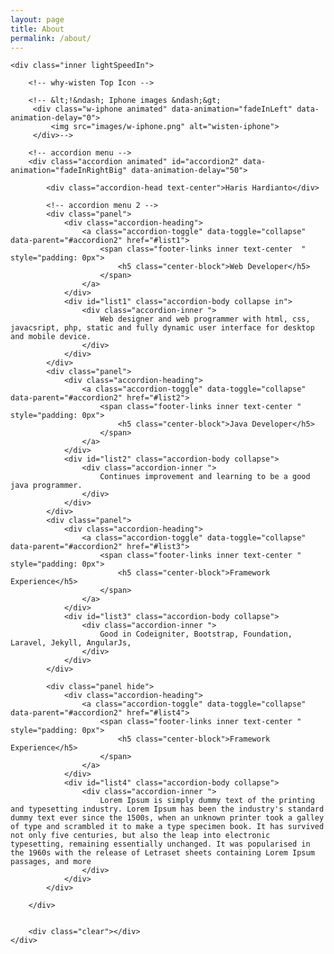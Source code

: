 ```yaml
---
layout: page
title: About
permalink: /about/
---
```


<section id="about-home" class="contain parallax">

    <div class="inner lightSpeedIn">

        <!-- why-wisten Top Icon -->

        <!-- &lt;!&ndash; Iphone images &ndash;&gt;
         <div class="w-iphone animated" data-animation="fadeInLeft" data-animation-delay="0">
             <img src="images/w-iphone.png" alt="wisten-iphone">
         </div>-->

        <!-- accordion menu -->
        <div class="accordion animated" id="accordion2" data-animation="fadeInRightBig" data-animation-delay="50">

            <div class="accordion-head text-center">Haris Hardianto</div>

            <!-- accordion menu 2 -->
            <div class="panel">
                <div class="accordion-heading">
                    <a class="accordion-toggle" data-toggle="collapse" data-parent="#accordion2" href="#list1">
                        <span class="footer-links inner text-center  " style="padding: 0px">
                            <h5 class="center-block">Web Developer</h5>
                        </span>
                    </a>
                </div>
                <div id="list1" class="accordion-body collapse in">
                    <div class="accordion-inner ">
                        Web designer and web programmer with html, css, javacsript, php, static and fully dynamic user interface for desktop and mobile device.
                    </div>
                </div>
            </div>
            <div class="panel">
                <div class="accordion-heading">
                    <a class="accordion-toggle" data-toggle="collapse" data-parent="#accordion2" href="#list2">
                        <span class="footer-links inner text-center " style="padding: 0px">
                            <h5 class="center-block">Java Developer</h5>
                        </span>
                    </a>
                </div>
                <div id="list2" class="accordion-body collapse">
                    <div class="accordion-inner ">
                        Continues improvement and learning to be a good java programmer.
                    </div>
                </div>
            </div>
            <div class="panel">
                <div class="accordion-heading">
                    <a class="accordion-toggle" data-toggle="collapse" data-parent="#accordion2" href="#list3">
                        <span class="footer-links inner text-center " style="padding: 0px">
                            <h5 class="center-block">Framework Experience</h5>
                        </span>
                    </a>
                </div>
                <div id="list3" class="accordion-body collapse">
                    <div class="accordion-inner ">
                        Good in Codeigniter, Bootstrap, Foundation, Laravel, Jekyll, AngularJs,
                    </div>
                </div>
            </div>

            <div class="panel hide">
                <div class="accordion-heading">
                    <a class="accordion-toggle" data-toggle="collapse" data-parent="#accordion2" href="#list4">
                        <span class="footer-links inner text-center " style="padding: 0px">
                            <h5 class="center-block">Framework Experience</h5>
                        </span>
                    </a>
                </div>
                <div id="list4" class="accordion-body collapse">
                    <div class="accordion-inner ">
                        Lorem Ipsum is simply dummy text of the printing and typesetting industry. Lorem Ipsum has been the industry's standard dummy text ever since the 1500s, when an unknown printer took a galley of type and scrambled it to make a type specimen book. It has survived not only five centuries, but also the leap into electronic typesetting, remaining essentially unchanged. It was popularised in the 1960s with the release of Letraset sheets containing Lorem Ipsum passages, and more
                    </div>
                </div>
            </div>

        </div>


        <div class="clear"></div>
    </div>

</section>